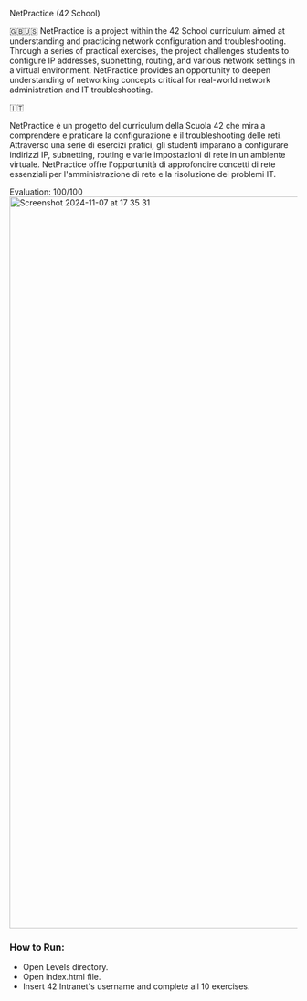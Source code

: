 NetPractice (42 School)

🇬🇧🇺🇸
NetPractice is a project within the 42 School curriculum aimed at understanding and practicing network configuration and troubleshooting. 
Through a series of practical exercises, the project challenges students to configure IP addresses, subnetting, routing, and various network settings in a virtual environment.
NetPractice provides an opportunity to deepen understanding of networking concepts critical for real-world network administration and IT troubleshooting.

🇮🇹

NetPractice è un progetto del curriculum della Scuola 42 che mira a comprendere e praticare la configurazione e il troubleshooting delle reti. 
Attraverso una serie di esercizi pratici, gli studenti imparano a configurare indirizzi IP, subnetting, routing e varie impostazioni di rete in un ambiente virtuale. 
NetPractice offre l'opportunità di approfondire concetti di rete essenziali per l'amministrazione di rete e la risoluzione dei problemi IT.

Evaluation: 100/100
<img width="1282" alt="Screenshot 2024-11-07 at 17 35 31" src="https://github.com/user-attachments/assets/8b0d0de5-61f1-4aec-8087-bc5ac7b86122">

### How to Run:

- Open Levels directory.
- Open index.html file.
- Insert 42 Intranet's username and complete all 10 exercises.
